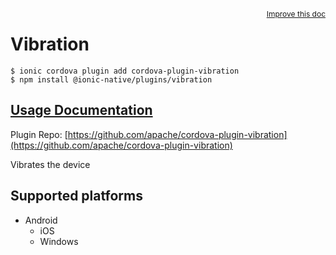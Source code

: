<a style="float:right;font-size:12px;" href="http://github.com/danielsogl/awesome-cordova-plugins/edit/master/src/@awesome-cordova-plugins/plugins/vibration/index.ts#L1">
  Improve this doc
</a>

# Vibration

```
$ ionic cordova plugin add cordova-plugin-vibration
$ npm install @ionic-native/plugins/vibration
```

## [Usage Documentation](https://ionicframework.com/docs/native/vibration/)

Plugin Repo: [https://github.com/apache/cordova-plugin-vibration](https://github.com/apache/cordova-plugin-vibration)

Vibrates the device

## Supported platforms

- Android
  - iOS
  - Windows
  



